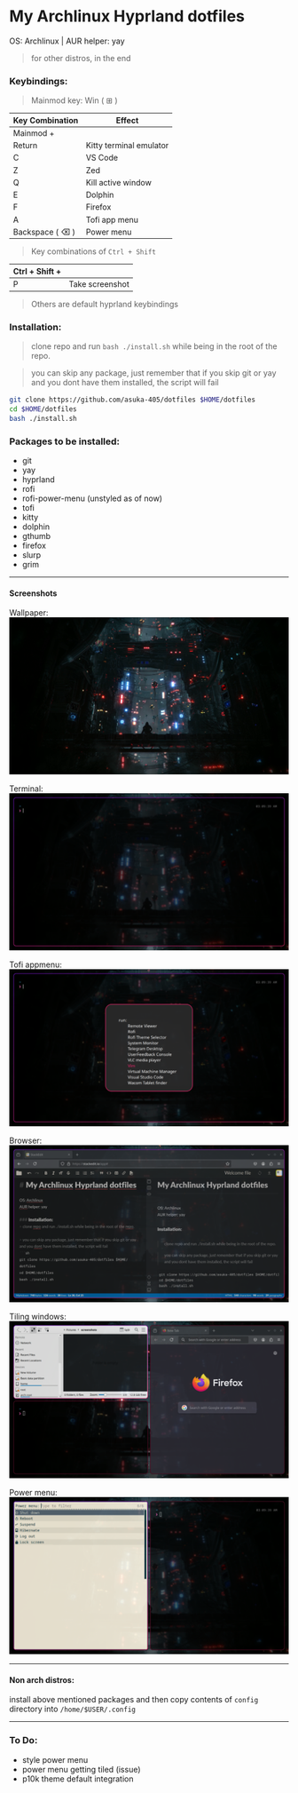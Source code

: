 
# My Archlinux Hyprland dotfiles

OS: Archlinux | AUR helper: yay

> for other distros, in the end

### Keybindings:

> Mainmod key: Win ( ⊞ )

|   Key Combination	|   Effect	
|---	|---	|
|   Mainmod + 	|   	|
|   Return	|   Kitty terminal emulator	|
|   C	|   VS Code	|
|   Z	|   Zed	|
|   Q	|   Kill active window	|
|   E	|   Dolphin	|
|   F	|   Firefox	|
|   A	|   Tofi app menu	|
|   Backspace ( ⌫ )	|   Power menu	|

> Key combinations of `Ctrl + Shift`

| 	Ctrl + Shift +	|		|
|---	|---	|
|   P	|   Take screenshot	|

> Others are default hyprland keybindings

### Installation:
> clone repo and run `bash ./install.sh` while being in the root of the repo.

> you can skip any package, just remember that if you skip git or yay and you dont have them installed, the script will fail
```sh
git clone https://github.com/asuka-405/dotfiles $HOME/dotfiles
cd $HOME/dotfiles
bash ./install.sh
```
### Packages to be installed:
- git
- yay
- hyprland
- rofi
- rofi-power-menu (unstyled as of now)
- tofi
- kitty
- dolphin
- gthumb
- firefox
- slurp
- grim
___
#### Screenshots
Wallpaper:
![live wallpaper](screenshots/wallpaper.png)

Terminal:
![terminal](screenshots/kitty.png)

Tofi appmenu:
![app menu](screenshots/tofi.png)

Browser:
![translucent windows](screenshots/firefox.png)

Tiling windows:
![tiling](screenshots/tiling.png)

Power menu:
![power menu](screenshots/power.png)
___
#### Non arch distros:
install above mentioned packages and then
copy contents of `config` directory into `/home/$USER/.config`
___
### To Do:
- style power menu
- power menu getting tiled (issue)
- p10k theme default integration

